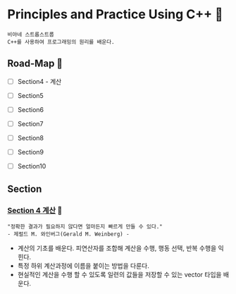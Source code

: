 # Principles and Practice Using C++ 🚗

    비야네 스트롭스트룹
    C++를 사용하여 프로그래밍의 원리를 배운다.



## Road-Map 🤔

- [ ] Section4 - 계산
- [ ] Section5 
- [ ] Section6 
- [ ] Section7 
- [ ] Section8 
- [ ] Section9 
- [ ] Section10 



## Section

### [Section 4 계산](https://github.com/Pad-Todd/CPP/tree/master/Section4) 📝

    "정확한 결과가 필요하지 않다면 얼마든지 빠르게 만들 수 있다." 
    - 제럴드 M. 와인버그(Gerald M. Weinberg) - 

- 계산의 기초를 배운다. 피연산자를 조합해 계산을 수행, 행동 선택, 반복 수행을 익힌다.
- 특정 하위 계산과정에 이름을 붙이는 방법을 다룬다.
- 현실적인 계산을 수행 할 수 있도록 일련의 값들을 저장할 수 있는 vector 타입을 배운다.
